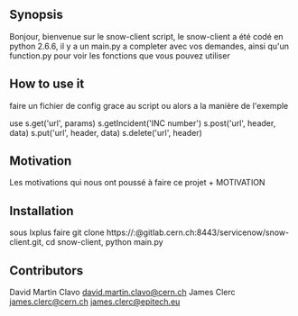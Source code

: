 ## Synopsis

Bonjour, bienvenue sur le snow-client script, le snow-client a été codé en python 2.6.6, il y a un main.py a completer avec vos demandes, ainsi qu'un function.py pour voir les fonctions que vous pouvez utiliser

## How to use it

faire un fichier de config grace au script ou alors a la manière de l'exemple

use s.get('url', params)
	s.getIncident('INC number')
	s.post('url', header, data)
	s.put('url', header, data)
	s.delete('url', header)


## Motivation

Les motivations qui nous ont poussé à faire ce projet + MOTIVATION

## Installation

sous lxplus faire git clone https://:@gitlab.cern.ch:8443/servicenow/snow-client.git, cd snow-client, python main.py


## Contributors

David Martin Clavo david.martin.clavo@cern.ch
James Clerc	james.clerc@cern.ch james.clerc@epitech.eu
